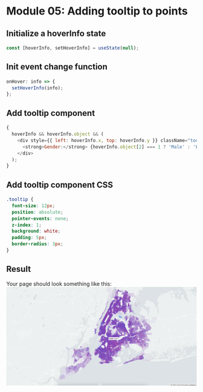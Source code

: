 # Module 05: Adding tooltip to points

## Initialize a hoverInfo state

```javascript
const [hoverInfo, setHoverInfo] = useState(null);
```

## Init event change function

```javascript
onHover: info => {
  setHoverInfo(info);
};
```

## Add tooltip component

```javascript
{
  hoverInfo && hoverInfo.object && (
    <div style={{ left: hoverInfo.x, top: hoverInfo.y }} className="tooltip">
      <strong>Gender:</strong> {hoverInfo.object[2] === 1 ? 'Male' : 'Female'}
    </div>
  );
}
```

## Add tooltip component CSS

```css
.tooltip {
  font-size: 12px;
  position: absolute;
  pointer-events: none;
  z-index: 1;
  background: white;
  padding: 5px;
  border-radius: 3px;
}
```

## Result

Your page should look something like this:
![](../screenshots/module-05.png)

